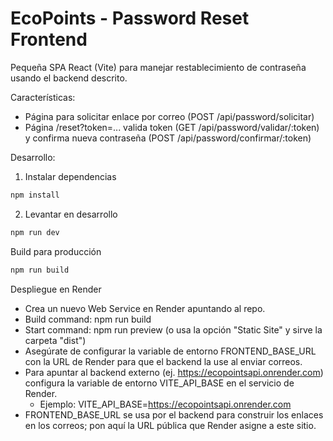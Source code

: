 # EcoPoints - Password Reset Frontend

Pequeña SPA React (Vite) para manejar restablecimiento de contraseña usando el backend descrito.

Características:

- Página para solicitar enlace por correo (POST /api/password/solicitar)
- Página /reset?token=... valida token (GET /api/password/validar/:token) y confirma nueva contraseña (POST /api/password/confirmar/:token)

Desarrollo:

1. Instalar dependencias

```powershell
npm install
```

2. Levantar en desarrollo

```powershell
npm run dev
```

Build para producción

```powershell
npm run build
```

Despliegue en Render

- Crea un nuevo Web Service en Render apuntando al repo.
- Build command: npm run build
- Start command: npm run preview (o usa la opción "Static Site" y sirve la carpeta "dist")
- Asegúrate de configurar la variable de entorno FRONTEND_BASE_URL con la URL de Render para que el backend la use al enviar correos.
- Para apuntar al backend externo (ej. https://ecopointsapi.onrender.com) configura la variable de entorno VITE_API_BASE en el servicio de Render.
  - Ejemplo: VITE_API_BASE=https://ecopointsapi.onrender.com
- FRONTEND_BASE_URL se usa por el backend para construir los enlaces en los correos; pon aquí la URL pública que Render asigne a este sitio.
